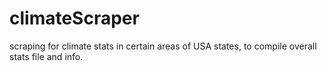 # climateScraper
scraping for climate stats in certain areas of USA states, to compile overall stats file and info.
